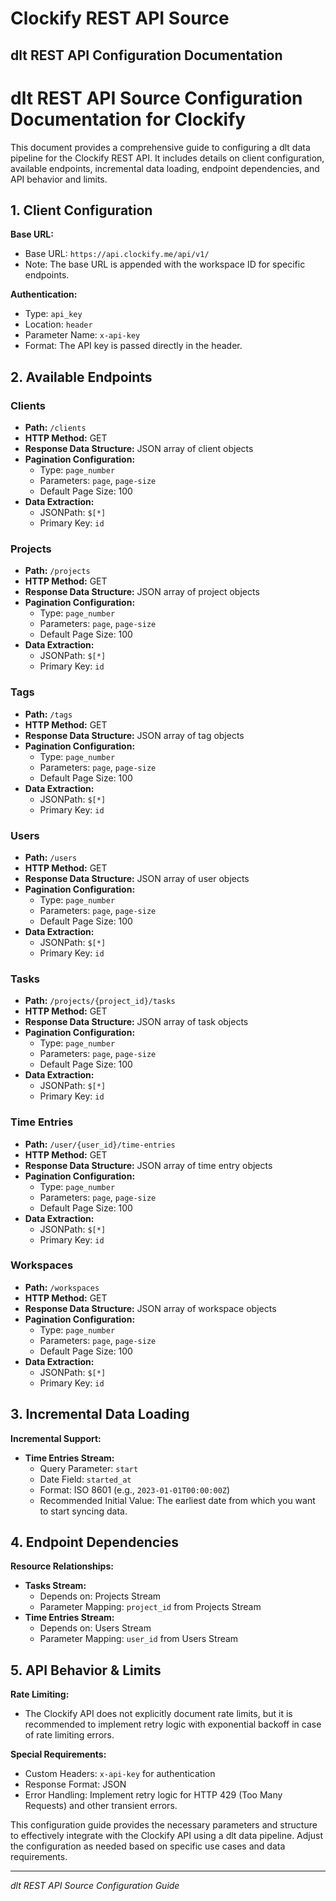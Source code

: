 # Clockify REST API Source

## dlt REST API Configuration Documentation

# dlt REST API Source Configuration Documentation for Clockify

This document provides a comprehensive guide to configuring a dlt data pipeline for the Clockify REST API. It includes details on client configuration, available endpoints, incremental data loading, endpoint dependencies, and API behavior and limits.

## 1. Client Configuration

**Base URL:**
- Base URL: `https://api.clockify.me/api/v1/`
- Note: The base URL is appended with the workspace ID for specific endpoints.

**Authentication:**
- Type: `api_key`
- Location: `header`
- Parameter Name: `x-api-key`
- Format: The API key is passed directly in the header.

## 2. Available Endpoints

### Clients
- **Path:** `/clients`
- **HTTP Method:** GET
- **Response Data Structure:** JSON array of client objects
- **Pagination Configuration:**
  - Type: `page_number`
  - Parameters: `page`, `page-size`
  - Default Page Size: 100
- **Data Extraction:**
  - JSONPath: `$[*]`
  - Primary Key: `id`

### Projects
- **Path:** `/projects`
- **HTTP Method:** GET
- **Response Data Structure:** JSON array of project objects
- **Pagination Configuration:**
  - Type: `page_number`
  - Parameters: `page`, `page-size`
  - Default Page Size: 100
- **Data Extraction:**
  - JSONPath: `$[*]`
  - Primary Key: `id`

### Tags
- **Path:** `/tags`
- **HTTP Method:** GET
- **Response Data Structure:** JSON array of tag objects
- **Pagination Configuration:**
  - Type: `page_number`
  - Parameters: `page`, `page-size`
  - Default Page Size: 100
- **Data Extraction:**
  - JSONPath: `$[*]`
  - Primary Key: `id`

### Users
- **Path:** `/users`
- **HTTP Method:** GET
- **Response Data Structure:** JSON array of user objects
- **Pagination Configuration:**
  - Type: `page_number`
  - Parameters: `page`, `page-size`
  - Default Page Size: 100
- **Data Extraction:**
  - JSONPath: `$[*]`
  - Primary Key: `id`

### Tasks
- **Path:** `/projects/{project_id}/tasks`
- **HTTP Method:** GET
- **Response Data Structure:** JSON array of task objects
- **Pagination Configuration:**
  - Type: `page_number`
  - Parameters: `page`, `page-size`
  - Default Page Size: 100
- **Data Extraction:**
  - JSONPath: `$[*]`
  - Primary Key: `id`

### Time Entries
- **Path:** `/user/{user_id}/time-entries`
- **HTTP Method:** GET
- **Response Data Structure:** JSON array of time entry objects
- **Pagination Configuration:**
  - Type: `page_number`
  - Parameters: `page`, `page-size`
  - Default Page Size: 100
- **Data Extraction:**
  - JSONPath: `$[*]`
  - Primary Key: `id`

### Workspaces
- **Path:** `/workspaces`
- **HTTP Method:** GET
- **Response Data Structure:** JSON array of workspace objects
- **Pagination Configuration:**
  - Type: `page_number`
  - Parameters: `page`, `page-size`
  - Default Page Size: 100
- **Data Extraction:**
  - JSONPath: `$[*]`
  - Primary Key: `id`

## 3. Incremental Data Loading

**Incremental Support:**
- **Time Entries Stream:**
  - Query Parameter: `start`
  - Date Field: `started_at`
  - Format: ISO 8601 (e.g., `2023-01-01T00:00:00Z`)
  - Recommended Initial Value: The earliest date from which you want to start syncing data.

## 4. Endpoint Dependencies

**Resource Relationships:**
- **Tasks Stream:**
  - Depends on: Projects Stream
  - Parameter Mapping: `project_id` from Projects Stream
- **Time Entries Stream:**
  - Depends on: Users Stream
  - Parameter Mapping: `user_id` from Users Stream

## 5. API Behavior & Limits

**Rate Limiting:**
- The Clockify API does not explicitly document rate limits, but it is recommended to implement retry logic with exponential backoff in case of rate limiting errors.

**Special Requirements:**
- Custom Headers: `x-api-key` for authentication
- Response Format: JSON
- Error Handling: Implement retry logic for HTTP 429 (Too Many Requests) and other transient errors.

This configuration guide provides the necessary parameters and structure to effectively integrate with the Clockify API using a dlt data pipeline. Adjust the configuration as needed based on specific use cases and data requirements.

---
*dlt REST API Source Configuration Guide*